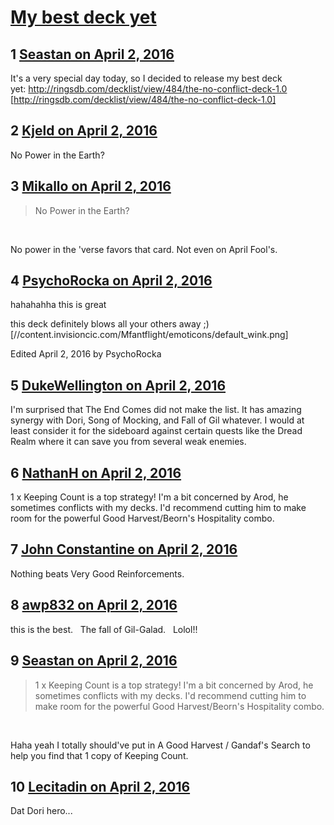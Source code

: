 # [My best deck yet](https://community.fantasyflightgames.com/topic/216000-my-best-deck-yet/)

## 1 [Seastan on April 2, 2016](https://community.fantasyflightgames.com/topic/216000-my-best-deck-yet/?do=findComment&comment=2145577)

It's a very special day today, so I decided to release my best deck yet: http://ringsdb.com/decklist/view/484/the-no-conflict-deck-1.0 [http://ringsdb.com/decklist/view/484/the-no-conflict-deck-1.0]

## 2 [Kjeld on April 2, 2016](https://community.fantasyflightgames.com/topic/216000-my-best-deck-yet/?do=findComment&comment=2145584)

No Power in the Earth?

## 3 [Mikallo on April 2, 2016](https://community.fantasyflightgames.com/topic/216000-my-best-deck-yet/?do=findComment&comment=2145589)

> No Power in the Earth?

 

No power in the 'verse favors that card. Not even on April Fool's.

## 4 [PsychoRocka on April 2, 2016](https://community.fantasyflightgames.com/topic/216000-my-best-deck-yet/?do=findComment&comment=2145622)

hahahahha this is great

this deck definitely blows all your others away ;) [//content.invisioncic.com/Mfantflight/emoticons/default_wink.png]

Edited April 2, 2016 by PsychoRocka

## 5 [DukeWellington on April 2, 2016](https://community.fantasyflightgames.com/topic/216000-my-best-deck-yet/?do=findComment&comment=2145662)

I'm surprised that The End Comes did not make the list. It has amazing synergy with Dori, Song of Mocking, and Fall of Gil whatever. I would at least consider it for the sideboard against certain quests like the Dread Realm where it can save you from several weak enemies.

## 6 [NathanH on April 2, 2016](https://community.fantasyflightgames.com/topic/216000-my-best-deck-yet/?do=findComment&comment=2145845)

1 x Keeping Count is a top strategy! I'm a bit concerned by Arod, he sometimes conflicts with my decks. I'd recommend cutting him to make room for the powerful Good Harvest/Beorn's Hospitality combo.

## 7 [John Constantine on April 2, 2016](https://community.fantasyflightgames.com/topic/216000-my-best-deck-yet/?do=findComment&comment=2145855)

Nothing beats Very Good Reinforcements.

## 8 [awp832 on April 2, 2016](https://community.fantasyflightgames.com/topic/216000-my-best-deck-yet/?do=findComment&comment=2145877)

this is the best.   The fall of Gil-Galad.   Lolol!!

## 9 [Seastan on April 2, 2016](https://community.fantasyflightgames.com/topic/216000-my-best-deck-yet/?do=findComment&comment=2146029)

> 1 x Keeping Count is a top strategy! I'm a bit concerned by Arod, he sometimes conflicts with my decks. I'd recommend cutting him to make room for the powerful Good Harvest/Beorn's Hospitality combo.

 

Haha yeah I totally should've put in A Good Harvest / Gandaf's Search to help you find that 1 copy of Keeping Count.

## 10 [Lecitadin on April 2, 2016](https://community.fantasyflightgames.com/topic/216000-my-best-deck-yet/?do=findComment&comment=2146030)

Dat Dori hero...

